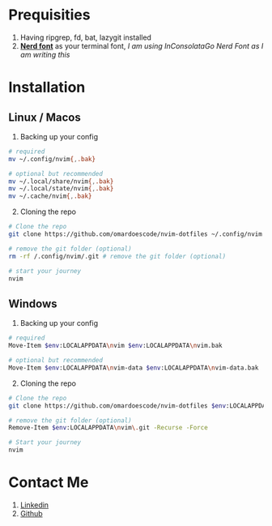 # Prequisities

1. Having ripgrep, fd, bat, lazygit installed
2. [**Nerd font**](https://www.nerdfonts.com/) as your terminal font, *I am using InConsolataGo Nerd Font as I am writing this*

# Installation

## Linux / Macos

1. Backing up your config

```sh
# required
mv ~/.config/nvim{,.bak}

# optional but recommended
mv ~/.local/share/nvim{,.bak}
mv ~/.local/state/nvim{,.bak}
mv ~/.cache/nvim{,.bak}
```

2. Cloning the repo

```sh
# Clone the repo
git clone https://github.com/omardoescode/nvim-dotfiles ~/.config/nvim

# remove the git folder (optional)
rm -rf /.config/nvim/.git # remove the git folder (optional)

# start your journey
nvim
```

## Windows

1. Backing up your config

```sh
# required
Move-Item $env:LOCALAPPDATA\nvim $env:LOCALAPPDATA\nvim.bak

# optional but recommended
Move-Item $env:LOCALAPPDATA\nvim-data $env:LOCALAPPDATA\nvim-data.bak
```

2. Cloning the repo

```sh
# Clone the repo
git clone https://github.com/omardoescode/nvim-dotfiles $env:LOCALAPPDATA\nvim

# remove the git folder (optional)
Remove-Item $env:LOCALAPPDATA\nvim\.git -Recurse -Force

# Start your journey
nvim
```

# Contact Me

1. [Linkedin](https://www.linkedin.com/in/omardoescode/)
2. [Github](https://www.github.com/omardoescode/)
